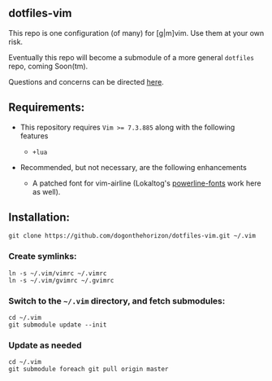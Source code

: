 dotfiles-vim
------------

This repo is one configuration (of many) for [g|m]vim. Use them at your own risk.

Eventually this repo will become a submodule of a more general `dotfiles` repo, coming Soon(tm).

Questions and concerns can be directed [here](https://github.com/dogonthehorizon/dotfiles-vim/issues).

Requirements:
-------------

* This repository requires `Vim >= 7.3.885` along with the following features
    * `+lua`

* Recommended, but not necessary, are the following enhancements
    * A patched font for vim-airline (Lokaltog's [powerline-fonts](https://github.com/Lokaltog/powerline-fonts) work here as well).

Installation:
-------------

    git clone https://github.com/dogonthehorizon/dotfiles-vim.git ~/.vim

### Create symlinks:

    ln -s ~/.vim/vimrc ~/.vimrc
    ln -s ~/.vim/gvimrc ~/.gvimrc

### Switch to the `~/.vim` directory, and fetch submodules:

    cd ~/.vim
    git submodule update --init

### Update as needed

    cd ~/.vim
    git submodule foreach git pull origin master

